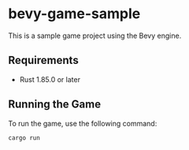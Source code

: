 # bevy-game-sample

This is a sample game project using the Bevy engine.

## Requirements

- Rust 1.85.0 or later

## Running the Game

To run the game, use the following command:

```zsh
cargo run
```
